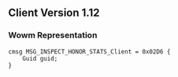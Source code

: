 ## Client Version 1.12

### Wowm Representation
```rust,ignore
cmsg MSG_INSPECT_HONOR_STATS_Client = 0x02D6 {
    Guid guid;    
}

```
